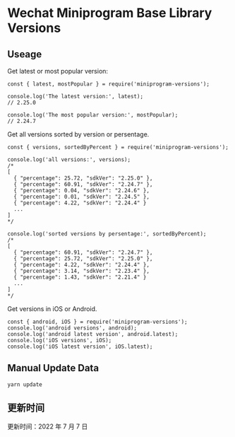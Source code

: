 
# Wechat Miniprogram Base Library Versions

## Useage

Get latest or most popular version:

```;
const { latest, mostPopular } = require('miniprogram-versions');

console.log('The latest version:', latest);
// 2.25.0

console.log('The most popular version:', mostPopular);
// 2.24.7

```

Get all versions sorted by version or persentage.

```
const { versions, sortedByPercent } = require('miniprogram-versions');

console.log('all versions:', versions);
/*
[
  { "percentage": 25.72, "sdkVer": "2.25.0" },
  { "percentage": 60.91, "sdkVer": "2.24.7" },
  { "percentage": 0.04, "sdkVer": "2.24.6" },
  { "percentage": 0.01, "sdkVer": "2.24.5" },
  { "percentage": 4.22, "sdkVer": "2.24.4" }
  ...
]
*/

console.log('sorted versions by persentage:', sortedByPercent);
/*
[
  { "percentage": 60.91, "sdkVer": "2.24.7" },
  { "percentage": 25.72, "sdkVer": "2.25.0" },
  { "percentage": 4.22, "sdkVer": "2.24.4" },
  { "percentage": 3.14, "sdkVer": "2.23.4" },
  { "percentage": 1.43, "sdkVer": "2.21.4" }
  ...
]
*/
```

Get versions in iOS or Android.

```
const { android, iOS } = require('miniprogram-versions');
console.log('android versions', android);
console.log('android latest version', android.latest);
console.log('iOS versions', iOS);
console.log('iOS latest version', iOS.latest);
```

## Manual Update Data

```
yarn update
```

## 更新时间

更新时间：2022 年 7 月 7 日
